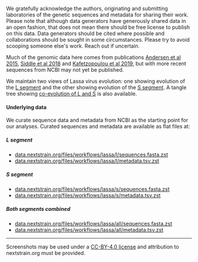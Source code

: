 We gratefully acknowledge the authors, originating and submitting laboratories of the genetic sequences and metadata for sharing their work. Please note that although data generators have generously shared data in an open fashion, that does not mean there should be free license to publish on this data. Data generators should be cited where possible and collaborations should be sought in some circumstances. Please try to avoid scooping someone else's work. Reach out if uncertain.

Much of the genomic data here comes from publications [Andersen et al 2015](https://doi.org/10.1016/j.cell.2015.07.020), [Siddle et al 2018](https://doi.org/10.1056/NEJMoa1804498
) and [Kafetzopoulou et al 2019](https://doi.org/10.1126/science.aau9343), but with more recent sequences from NCBI may not yet be published.

We maintain two views of Lassa virus evolution: one showing evolution of the [L segment](https://nextstrain.org/lassa/l) and the other showing evolution of the [S segment](https://nextstrain.org/lassa/s). A tangle tree showing [co-evolution of L and S](https://nextstrain.org/lassa/l:lassa/s) is also available.

#### Underlying data

We curate sequence data and metadata from NCBI as the starting point for our analyses. Curated sequences and metadata are available as flat files at:

##### L segment
* [data.nextstrain.org/files/workflows/lassa/l/sequences.fasta.zst](https://data.nextstrain.org/files/workflows/lassa/l/sequences.fasta.zst)
* [data.nextstrain.org/files/workflows/lassa/l/metadata.tsv.zst](https://data.nextstrain.org/files/workflows/lassa/l/metadata.tsv.zst)

##### S segment
* [data.nextstrain.org/files/workflows/lassa/s/sequences.fasta.zst](https://data.nextstrain.org/files/workflows/lassa/s/sequences.fasta.zst)
* [data.nextstrain.org/files/workflows/lassa/s/metadata.tsv.zst](https://data.nextstrain.org/files/workflows/lassa/s/metadata.tsv.zst)

##### Both segments combined
* [data.nextstrain.org/files/workflows/lassa/all/sequences.fasta.zst](https://data.nextstrain.org/files/workflows/lassa/all/sequences.fasta.zst)
* [data.nextstrain.org/files/workflows/lassa/all/metadata.tsv.zst](https://data.nextstrain.org/files/workflows/lassa/all/metadata.tsv.zst)

---

Screenshots may be used under a [CC-BY-4.0 license](https://creativecommons.org/licenses/by/4.0/) and attribution to nextstrain.org must be provided.
